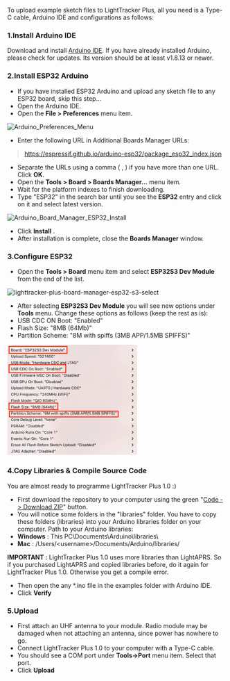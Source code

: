To upload example sketch files to LightTracker Plus, all you need is a Type-C cable, Arduino IDE and configurations as follows:

### 1.Install Arduino IDE

Download and install [Arduino IDE](https://www.arduino.cc/en/Main/Software). If you have already installed Arduino, please check for updates. Its version should be at least v1.8.13 or newer.

### 2.Install ESP32 Arduino

- If you have installed ESP32 Arduino and upload any sketch file to any ESP32 board, skip this step...
- Open the Arduino IDE.
- Open the **File > Preferences** menu item.

<img width="397" alt="Arduino_Preferences_Menu" src="https://github.com/lightaprs/LightTracker-Plus-1.0/assets/48382675/6998042e-9949-49b8-9151-dcf8407b87e2">

- Enter the following URL in Additional Boards Manager URLs:
> https://espressif.github.io/arduino-esp32/package_esp32_index.json
- Separate the URLs using a comma ( , ) if you have more than one URL. Click **OK**.
- Open the **Tools > Board > Boards Manager...** menu item.
- Wait for the platform indexes to finish downloading.
- Type "ESP32" in the search bar until you see the **ESP32** entry and click on it and select latest version.

<img width="399" alt="Arduino_Board_Manager_ESP32_Install" src="https://github.com/lightaprs/LightTracker-Plus-1.0/assets/48382675/e16cf4d9-0200-477d-b3c6-d262fb632066">

- Click **Install** .
- After installation is complete, close the **Boards Manager** window.

### 3.Configure ESP32

- Open the **Tools > Board** menu item and select **ESP32S3 Dev Module** from the end of the list.

<img width="461" alt="lighttracker-plus-board-manager-esp32-s3-select" src="https://github.com/lightaprs/LightTracker-Plus-1.0/assets/48382675/3d774233-7d6b-415e-bbf7-3385c33465f0">
  
- After selecting **ESP32S3 Dev Module** you will see new options under **Tools** menu. Change these options as follows (keep the rest as is):
- USB CDC ON Boot: "Enabled"
- Flash Size: "8MB (64Mb)"
- Partition Scheme: "8M with spiffs (3MB APP/1.5MB SPIFFS)"

<img src="images/arduino_board_manager_esp32-s3-settings.png" width="300">

### 4.Copy Libraries & Compile Source Code 

You are almost ready to programme LightTracker Plus 1.0 :)

- First download the repository to your computer using the green "[Code -> Download ZIP](https://github.com/lightaprs/LightTracker-Plus-1.0/archive/refs/heads/main.zip)" button.
- You will notice some folders in the "libraries" folder. You have to copy these folders (libraries) into your Arduino libraries folder on your computer. Path to your Arduino libraries:
- **Windows** : This PC\Documents\Arduino\libraries\
- **Mac** : /Users/\<username\>/Documents/Arduino/libraries/

**IMPORTANT :** LightTracker Plus 1.0 uses more libraries than LightAPRS. So if you purchased LightAPRS and copied libraries before, do it again for LightTracker Plus 1.0. Otherwise you get a compile error.

- Then open the any *.ino file in the examples folder with Arduino IDE.
- Click **Verify** 

### 5.Upload

- First attach an UHF antenna to your module. Radio module may be damaged when not attaching an antenna, since power has nowhere to go. 
- Connect LightTracker Plus 1.0 to your computer with a Type-C cable. 
- You should see a COM port under **Tools->Port** menu item. Select that port. 
- Click **Upload**
